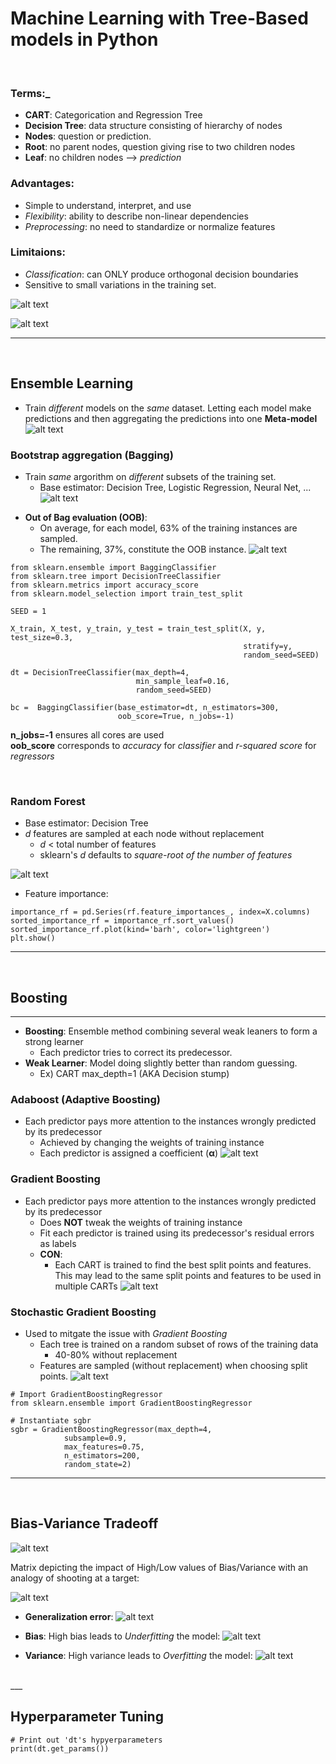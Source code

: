 # __Machine Learning with Tree-Based models in Python__
<br>

### Terms:_
- **CART**: Categorication and Regression Tree
- **Decision Tree**: data structure consisting of hierarchy of nodes
- **Nodes**: question or prediction.
- **Root**: no parent nodes, question giving rise to two children nodes
- **Leaf**: no children nodes --> *prediction*

### Advantages:
- Simple to understand, interpret, and use
- *Flexibility*: ability to describe non-linear dependencies 
- *Preprocessing*: no need to standardize or normalize features

### Limitaions:
- *Classification*: can ONLY produce orthogonal decision boundaries
- Sensitive to small variations in the training set. 

![alt text](./images/linear_classification_vs_decision_tree_classification.JPG "image")

![alt text](./images/linear_regression_vs_decision_tree_regression.JPG "image")
<br>
___
<br>

## __Ensemble Learning__
- Train *different* models on the *same* dataset. Letting each model make predictions and then aggregating the predictions into one **Meta-model**
![alt text](./images/ensemble_learning.JPG "image")

### __Bootstrap aggregation (Bagging)__
- Train *same* argorithm on *different* subsets of the training set.
    - Base estimator: Decision Tree, Logistic Regression, Neural Net, ...
![alt text](./images/bagging.JPG "image")
<!-- ![alt text](./images/bagging2.JPG "image") -->

- **Out of Bag evaluation (OOB)**: 
    - On average, for each model, 63% of the training instances are sampled.
    - The remaining, 37%, constitute the OOB instance.
![alt text](./images/bagging3.JPG "image")
```
from sklearn.ensemble import BaggingClassifier
from sklearn.tree import DecisionTreeClassifier 
from sklearn.metrics import accuracy_score 
from sklearn.model_selection import train_test_split

SEED = 1

X_train, X_test, y_train, y_test = train_test_split(X, y, test_size=0.3,
                                                    stratify=y,
                                                    random_seed=SEED)

dt = DecisionTreeClassifier(max_depth=4,
                            min_sample_leaf=0.16,
                            random_seed=SEED)

bc =  BaggingClassifier(base_estimator=dt, n_estimators=300,
                        oob_score=True, n_jobs=-1)
```
**n_jobs=-1** ensures all cores are used <br>
**oob_score** corresponds to *accuracy* for *classifier* and *r-squared score* for *regressors*
<br>

<br>

### __Random Forest__
- Base estimator: Decision Tree
- *d* features are sampled at each node without replacement
    - *d* < total number of features
    - sklearn's *d* defaults to *square-root of the number of features*

![alt text](./images/random_forest.JPG "image")

- Feature importance:
```
importance_rf = pd.Series(rf.feature_importances_, index=X.columns)
sorted_importance_rf = importance_rf.sort_values()
sorted_importance_rf.plot(kind='barh', color='lightgreen')
plt.show()
```
___
<br>

## __Boosting__
___
- **Boosting**: Ensemble method combining several weak leaners to form a strong learner
    - Each predictor tries to correct its predecessor.
- **Weak Learner**: Model doing slightly better than random guessing.
    - Ex) CART max_depth=1 (AKA Decision stump)

### __Adaboost (Adaptive Boosting)__
- Each predictor pays more attention to the instances wrongly predicted by its predecessor
    - Achieved by changing the weights of training instance
    - Each predictor is assigned a coefficient (__α__)
![alt text](./images/adaboost.JPG "image")

### __Gradient Boosting__
- Each predictor pays more attention to the instances wrongly predicted by its predecessor
    - Does **NOT** tweak the weights of training instance
    - Fit each predictor is trained using its predecessor's residual errors as labels
    - **CON**:
        - Each CART is trained to find the best split points and features. This may lead to the same split points and features to be used in multiple CARTs
![alt text](./images/gradient_boosting.JPG "image")

### __Stochastic Gradient Boosting__
- Used to mitgate the issue with *Gradient Boosting*
    - Each tree is trained on a random subset of rows of the training data
        - 40-80% without replacement
    - Features are sampled (without replacement) when choosing split points.
![alt text](./images/stochastic_GB.JPG "image")
```
# Import GradientBoostingRegressor
from sklearn.ensemble import GradientBoostingRegressor

# Instantiate sgbr
sgbr = GradientBoostingRegressor(max_depth=4, 
            subsample=0.9,
            max_features=0.75,
            n_estimators=200,                                
            random_state=2)
```

___
<br>

## __Bias-Variance Tradeoff__
![alt text](./images/bias_variance_tradeoff.JPG "image")

Matrix depicting the impact of High/Low values of Bias/Variance with an analogy of shooting at a target:

![alt text](./images/bias_variance_tradeoff2.JPG "image")

- **Generalization error**:
![alt text](./images/generalization_error.JPG "image")

- **Bias**: High bias leads to *Underfitting* the model:
![alt text](./images/bias.JPG "image")

- **Variance**: High variance leads to *Overfitting* the model:
![alt text](./images/variance.JPG "image")
<br>
___
<br>

## __Hyperparameter Tuning__
```
# Print out 'dt's hypyerparameters
print(dt.get_params())
```